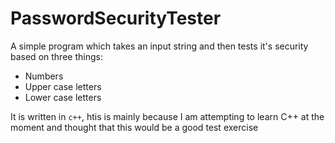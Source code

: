 PasswordSecurityTester
======================
A simple program which takes an input string and then tests it's security based on three things: 
- Numbers 
- Upper case letters
- Lower case letters

It is written in `c++`, htis is mainly because I am attempting to learn C++ at the moment and thought that
this would be a good test exercise
